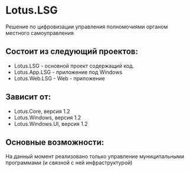 # Lotus.LSG
Решение по цифровизации управления полномочиями органом местного самоуправления

## Состоит из следующий проектов:
 - Lotus.LSG - основной проект содержащий код. 
 - Lotus.App.LSG - приложение под Windows
 - Lotus.Web.LSG - Web - приложение

## Зависит от:
 - Lotus.Core, версия 1.2
 - Lotus.Windows, версия 1.2
 - Lotus.Windows.UI, версия 1.2

## Основные возможности:
На данный момент реализовано только управление муниципальными программами (и связной с ней инфраструктурой)

